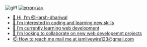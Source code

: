 ![giff](https://user-images.githubusercontent.com/89967721/152495855-d80988cf-6d85-448b-b6fa-58a1b4e632f7.gif)
<a href="https://twitter.com/HarshDhariwal_"><img src="https://www.svgrepo.com/show/11841/twitter.svg" alt="error"><\a>




- 👋 Hi, I’m @Harsh-dhariwal
- 👀 I’m interested in coding and learning new skills
- 🌱 I’m currently learning web development
- 💞️ I’m looking to collaborate on new web developemnt projects
- 📫 How to reach me mail me at iamlivewire123@gmail.com

<!---
Harsh-dhariwal/Harsh-dhariwal is a ✨ special ✨ repository because its `README.md` (this file) appears on your GitHub profile.
You can click the Preview link to take a look at your changes.
--->
